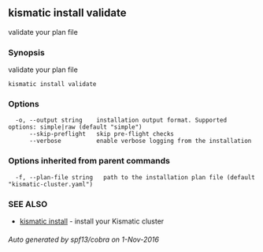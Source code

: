 ## kismatic install validate

validate your plan file

### Synopsis


validate your plan file

```
kismatic install validate
```

### Options

```
  -o, --output string    installation output format. Supported options: simple|raw (default "simple")
      --skip-preflight   skip pre-flight checks
      --verbose          enable verbose logging from the installation
```

### Options inherited from parent commands

```
  -f, --plan-file string   path to the installation plan file (default "kismatic-cluster.yaml")
```

### SEE ALSO
* [kismatic install](kismatic_install.md)	 - install your Kismatic cluster

###### Auto generated by spf13/cobra on 1-Nov-2016
